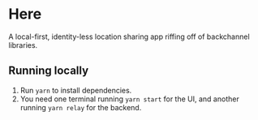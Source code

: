 # Here

A local-first, identity-less location sharing app riffing off of backchannel libraries.

## Running locally

1. Run `yarn` to install dependencies.
2. You need one terminal running `yarn start` for the UI, and another running `yarn relay` for the backend.
